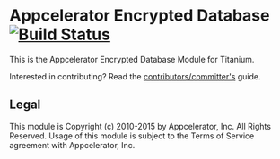 # Appcelerator Encrypted Database [![Build Status](https://magnum.travis-ci.com/appcelerator-modules/appcelerator.encrypteddatabase.svg?token=ph6xdReX6PW2XENunBEH&branch=master)](https://magnum.travis-ci.com/appcelerator-modules/appcelerator.encrypteddatabase)

This is the Appcelerator Encrypted Database Module for Titanium.

Interested in contributing? Read the [contributors/committer's](https://wiki.appcelerator.org/display/community/Home) guide.

## Legal

This module is Copyright (c) 2010-2015 by Appcelerator, Inc. All Rights Reserved. Usage of this module is subject to 
the Terms of Service agreement with Appcelerator, Inc.  
